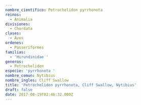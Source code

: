 ```yaml
---
nombre_cientifico: Petrochelidon pyrrhonota
reinos:
  - Animalia
divisiones:
  - Chordata
clases:
  - Aves
ordenes:
  - Passeriformes
familias:
  - 'Hirundinidae '
generos:
  - Petrochelidon
especie: 'pyrrhonota '
nombre_comun: Nytibius
nombre_ingles: Cliff Swallow
title: 'Petrochelidon pyrrhonota, Cliff Swallow, Nytibius'
draft: false
date: 2017-08-19T02:46:32.000Z
---
```


